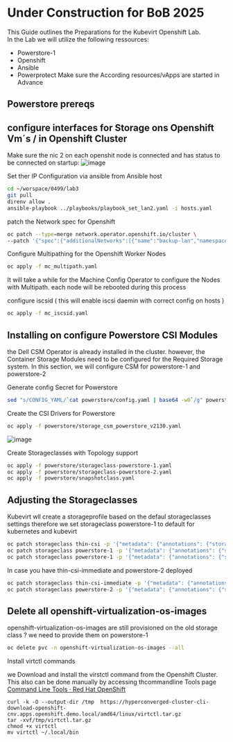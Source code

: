 # Under Construction for BoB 2025
This Guide outlines the Preparations for the Kubevirt Openshift Lab.  
In the Lab we will utilize the following ressources:  
 - Powerstore-1
 - Openshift
 - Ansible
 - Powerprotect
Make sure the According resources/vApps are started in Advance
## Powerstore prereqs


## configure interfaces for Storage  ons Openshift Vm´s / in Openshift Cluster

Make sure the nic 2 on each openshit node is connected and has status to be connected on startup:
![image](https://github.com/user-attachments/assets/647cf2ea-4ac3-4c54-9195-f27da718a80c)

Set ther IP Configuration via ansible from Ansible host
```bash
cd ~/worspace/0499/lab3
git pull
direnv allow .
ansible-playbook ../playbooks/playbook_set_lan2.yaml -i hosts.yaml
```

patch the Network spec for Openshift
```bash
oc patch --type=merge network.operator.openshift.io/cluster \
--patch '{"spec":{"additionalNetworks":[{"name":"backup-lan","namespace":"openshift-host-network","rawCNIConfig":"{\"cniVersion\":\"0.3.1\",\"name\":\"backup-lan\",\"type\":\"host-device\",\"device\":\"ens224\",\"ipam\":{\"type\":\"whereabouts\",\"range\":\"192.168.2.192/27\",\"exclude\":[\"192.168.2.192/32\"]}}","type":"Raw"}]}}'
```

Configure Multipathing for the Openshift Worker Nodes
```bash
oc apply -f mc_multipath.yaml
```
It will take a while for the Machine Config Operator to configure the Nodes with Multipath. each node will be rebooted during this process

configure iscsid ( this will enable iscsi daemin with correct config on hosts )
```bash
oc apply -f mc_iscsid.yaml
```

## Installing on configure Powerstore CSI Modules
the Dell CSM Operator is already installed in the cluster. however, the Container Storage Modules need to be configured for the Required Storage system.
In this section, we will configure CSM for powerstore-1 and powerstore-2

Generate config Secret for Powerstore

```bash
sed "s/CONFIG_YAML/`cat powerstore/config.yaml | base64 -w0`/g" powerstore/secret.yaml | oc apply -f -
```
Create the CSI Drivers for Powerstore

```bash
oc apply -f powerstore/storage_csm_powerstore_v2130.yaml
```
![image](https://github.com/user-attachments/assets/7a209a4a-f7a3-4d23-a03d-bb7713639d60)

Create Storageclasses with Topology support

```bash
oc apply -f powerstore/storageclass-powerstore-1.yaml
oc apply -f powerstore/storageclass-powerstore-2.yaml
oc apply -f powerstore/snapshotclass.yaml
```

## Adjusting the Storageclasses
Kubevirt wll create a storageprofile based on the defaul storageclasses settings
therefore we set storageclass powerstore-1 to default for kubernetes and kubevirt

```bash
oc patch storageclass thin-csi -p '{"metadata": {"annotations": {"storageclass.kubernetes.io/is-default-class": "false"}}}'
oc patch storageclass powerstore-1 -p '{"metadata": {"annotations": {"storageclass.kubernetes.io/is-default-class": "true"}}}'
oc patch storageclass powerstore-1 -p '{"metadata": {"annotations": {"storageclass.kubevirt.io/is-default-virt-class": "true"}}}'

```

In case you have thin-csi-immediate and powerstore-2 deployed

```bash
oc patch storageclass thin-csi-immediate -p '{"metadata": {"annotations": {"storageclass.kubernetes.io/is-default-class": "false"}}}'
oc patch storageclass powerstore-2 -p '{"metadata": {"annotations": {"storageclass.kubernetes.io/is-default-class": "true"}}}'
```

## Delete all openshift-virtualization-os-images
openshift-virtualization-os-images are still provisioned on the old storage class ?
we need to provide them on powerstore-1
```bash
oc delete pvc -n openshift-virtualization-os-images --all
```
Install virtctl commands

we Download and install the virstctl command from the Openshift Cluster. This also can be done manually by accessing thcommandline Tools page  [Command Line Tools · Red Hat OpenShift](https://console-openshift-console.apps.openshift.demo.local/command-line-tools) 


```
curl -k -O --output-dir /tmp  https://hyperconverged-cluster-cli-download-openshift-cnv.apps.openshift.demo.local/amd64/linux/virtctl.tar.gz
tar -xvf/tmp/virtctl.tar.gz
chmod +x virtctl
mv virtctl ~/.local/bin
```



